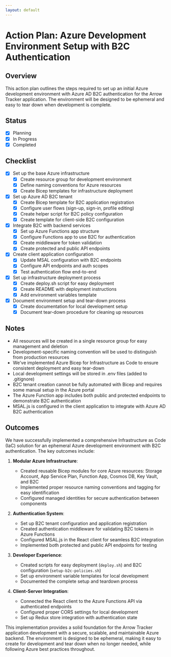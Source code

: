```yaml
---
layout: default
---
```

# Action Plan: Azure Development Environment Setup with B2C Authentication

## Overview
This action plan outlines the steps required to set up an initial Azure development environment with Azure AD B2C authentication for the Arrow Tracker application. The environment will be designed to be ephemeral and easy to tear down when development is complete.

## Status
- [x] Planning
- [x] In Progress
- [x] Completed

## Checklist
- [x] Set up the base Azure infrastructure
  - [x] Create resource group for development environment
  - [x] Define naming conventions for Azure resources
  - [x] Create Bicep templates for infrastructure deployment
- [x] Set up Azure AD B2C tenant
  - [x] Create Bicep template for B2C application registration
  - [x] Configure user flows (sign-up, sign-in, profile editing)
  - [x] Create helper script for B2C policy configuration
  - [x] Create template for client-side B2C configuration
- [x] Integrate B2C with backend services
  - [x] Set up Azure Functions app structure
  - [x] Configure Functions app to use B2C for authentication
  - [x] Create middleware for token validation
  - [x] Create protected and public API endpoints
- [x] Create client application configuration
  - [x] Update MSAL configuration with B2C endpoints
  - [x] Configure API endpoints and auth scopes
  - [x] Test authentication flow end-to-end
- [x] Set up infrastructure deployment process
  - [x] Create deploy.sh script for easy deployment
  - [x] Create README with deployment instructions
  - [x] Add environment variables template
- [x] Document environment setup and tear-down process
  - [x] Create documentation for local development setup
  - [x] Document tear-down procedure for cleaning up resources

## Notes
- All resources will be created in a single resource group for easy management and deletion
- Development-specific naming convention will be used to distinguish from production resources
- We've implemented Azure Bicep for Infrastructure as Code to ensure consistent deployment and easy tear-down
- Local development settings will be stored in .env files (added to .gitignore)
- B2C tenant creation cannot be fully automated with Bicep and requires some manual setup in the Azure portal
- The Azure Function app includes both public and protected endpoints to demonstrate B2C authentication
- MSAL.js is configured in the client application to integrate with Azure AD B2C authentication

## Outcomes
We have successfully implemented a comprehensive Infrastructure as Code (IaC) solution for an ephemeral Azure development environment with B2C authentication. The key outcomes include:

1. **Modular Azure Infrastructure**:
   - Created reusable Bicep modules for core Azure resources: Storage Account, App Service Plan, Function App, Cosmos DB, Key Vault, and B2C
   - Implemented proper resource naming conventions and tagging for easy identification
   - Configured managed identities for secure authentication between components

2. **Authentication System**:
   - Set up B2C tenant configuration and application registration
   - Created authentication middleware for validating B2C tokens in Azure Functions
   - Configured MSAL.js in the React client for seamless B2C integration
   - Implemented both protected and public API endpoints for testing

3. **Developer Experience**:
   - Created scripts for easy deployment (`deploy.sh`) and B2C configuration (`setup-b2c-policies.sh`)
   - Set up environment variable templates for local development
   - Documented the complete setup and teardown process

4. **Client-Server Integration**:
   - Connected the React client to the Azure Functions API via authenticated endpoints
   - Configured proper CORS settings for local development
   - Set up Redux store integration with authentication state

This implementation provides a solid foundation for the Arrow Tracker application development with a secure, scalable, and maintainable Azure backend. The environment is designed to be ephemeral, making it easy to create for development and tear down when no longer needed, while following Azure best practices throughout.